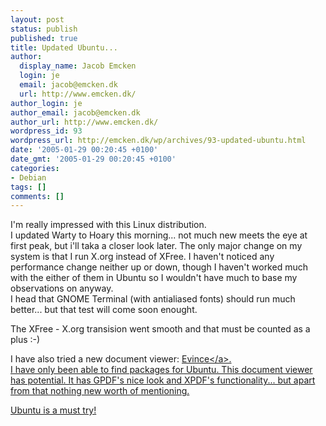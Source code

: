 ```yaml
---
layout: post
status: publish
published: true
title: Updated Ubuntu...
author:
  display_name: Jacob Emcken
  login: je
  email: jacob@emcken.dk
  url: http://www.emcken.dk/
author_login: je
author_email: jacob@emcken.dk
author_url: http://www.emcken.dk/
wordpress_id: 93
wordpress_url: http://emcken.dk/wp/archives/93-updated-ubuntu.html
date: '2005-01-29 00:20:45 +0100'
date_gmt: '2005-01-29 00:20:45 +0100'
categories:
- Debian
tags: []
comments: []
---
```

<p>I'm really impressed with this Linux distribution.<br />
I updated Warty to Hoary this morning... not much new meets the eye at first peak, but i'll taka a closer look later. The only major change on my system is that I run X.org instead of XFree. I haven't noticed any performance change neither up or down, though I haven't worked much with the either of them in Ubuntu so I wouldn't have much to base my observations on anyway.<br />
I head that GNOME Terminal (with antialiased fonts) should run much better... but that test will come soon enought.</p>
<p>The XFree - X.org transision went smooth and that must be counted as a plus :-)</p>
<p>I have also tried a new document viewer: <a href="http:&#47;&#47;www.gnome.org&#47;projects&#47;evince&#47;">Evince<&#47;a>.<br />
I have only been able to find packages for Ubuntu. This document viewer has potential. It has GPDF's nice look and XPDF's functionality... but apart from that nothing new worth of mentioning.</p>
<p>Ubuntu is a must try!</p>
